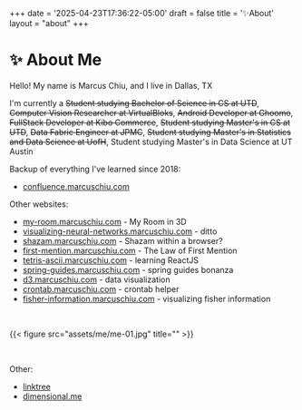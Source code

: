 +++
date = '2025-04-23T17:36:22-05:00'
draft = false
title = '✨About'
layout = "about"
+++

# ✨ About Me

Hello! My name is Marcus Chiu, and I live in Dallas, TX

I'm currently a ~~Student studying Bachelor of Science in CS at UTD~~, ~~Computer Vision Researcher at VirtualBloks~~, ~~Android Developer at Ghoomo~~, ~~FullStack Developer at Kibo Commerce~~, ~~Student studying Master's in CS at UTD~~, ~~Data Fabric Engineer at JPMC~~, ~~Student studying Master's in Statistics and Data Science at UofH~~, Student studying Master's in Data Science at UT Austin

Backup of everything I've learned since 2018:

- [confluence.marcuschiu.com](https://confluence.marcuschiu.com)

Other websites:

- [my-room.marcuschiu.com](https://my-room.marcuschiu.com) - My Room in 3D
- [visualizing-neural-networks.marcuschiu.com](https://visualizing-neural-networks.marcuschiu.com) - ditto
- [shazam.marcuschiu.com](https://shazam.marcuschiu.com) - Shazam within a browser?
- [first-mention.marcuschiu.com](https://first-mention.marcuschiu.com) - The Law of First Mention
- [tetris-ascii.marcuschiu.com](https://tetris-ascii.marcuschiu.com) - learning ReactJS
- [spring-guides.marcuschiu.com](https://spring-guides.marcuschiu.com) - spring guides bonanza
- [d3.marcuschiu.com](https://d3.marcuschiu.com) - data visualization
- [crontab.marcuschiu.com](https://crontab.marcuschiu.com) - crontab helper
- [fisher-information.marcuschiu.com](https://fisher-information.marcuschiu.com) - visualizing fisher information

&nbsp;

{{< figure src="assets/me/me-01.jpg" title="" >}}

&nbsp;

Other:
- [linktree](https://linktr.ee/marcuschiu)
- [dimensional.me](https://www.dimensional.me/marcuschiu)
